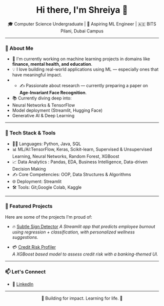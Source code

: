 <h1 align="center">Hi there, I'm Shreiya 👋</h1>
<p align="center">
  🎓 Computer Science Undergraduate | 🤖 Aspiring ML Engineer | 🇦🇪 BITS Pilani, Dubai Campus
</p>

---

### 🧠 About Me

-  🔭 I'm currently working on machine learning projects in domains like **finance, mental health, and education**.
-  💡 I love building real-world applications using ML — especially ones that have meaningful impact.
-  - ✍️ Passionate about research — currently preparing a paper on **Age-Invariant Face Recognition**.
-  📚 Currently diving deep into:
  - Neural Networks & TensorFlow
  - Model deployment (Streamlit, Hugging Face)
  - Generative AI & Deep Learning

---

### 🔧 Tech Stack & Tools

- 👨‍💻 Languages: Python, Java, SQL
- 📊 ML/AI:TensorFlow, Keras, Scikit-learn, Supervised & Unsupervised Learning, Neural Networks, Random Forest, XGBoost
- 📈 Data Analytics : Pandas, EDA, Business Intelligence, Data-driven Decision Making
- ✍️ Core Competencies: OOP, Data Structures & Algorithms
- 🌐 Deployment: Streamlit
- 🛠️ Tools: Git,Google Colab, Kaggle

---

### 📌 Featured Projects

Here are some of the projects I'm proud of:

- 🔥 [Subtle Sign Detector](https://github.com/Shreiya-Muthuvelan/subtle-sign-detector)
  *A Streamlit app that predicts employee burnout using regression + classification, with personalized wellness suggestions.*

- 💳 [Credit Risk Profiler](https://github.com/Shreiya-Muthuvelan/Credit-Risk-Profiler)  
  *A XGBoost based model to assess credit risk with a banking-themed UI.*

---

### 📫 Let's Connect

- 💼 [LinkedIn](https://www.linkedin.com/in/shreiyamuthuvelan/)

---

<p align="center">🚀 Building for impact. Learning for life. 🤝</p>

